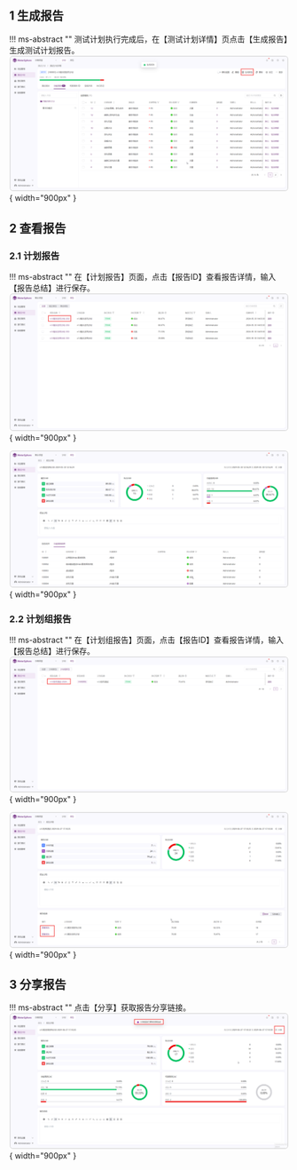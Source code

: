 

## 1 生成报告
!!! ms-abstract ""
    测试计划执行完成后，在【测试计划详情】页点击【生成报告】生成测试计划报告。
![!报告](../../img/test_plan/plan/测试点生成报告.png){ width="900px" }

## 2 查看报告
### 2.1 计划报告
!!! ms-abstract ""
    在【计划报告】页面，点击【报告ID】查看报告详情，输入【报告总结】进行保存。
![!报告](../../img/test_plan/report/查看报告1.png){ width="900px" }    

![!报告](../../img/test_plan/report/查看报告2.png){ width="900px" }    

### 2.2 计划组报告
!!! ms-abstract ""
    在【计划组报告】页面，点击【报告ID】查看报告详情，输入【报告总结】进行保存。
![!报告](../../img/test_plan/report/计划组报告.png){ width="900px" }

![!报告](../../img/test_plan/report/计划组报告结果.png){ width="900px" }

## 3 分享报告
!!! ms-abstract ""
    点击【分享】获取报告分享链接。
![!报告](../../img/test_plan/report/分享报告.png){ width="900px" }    







